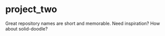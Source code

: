 # project_two
Great repository names are short and memorable. Need inspiration? How about solid-doodle?
